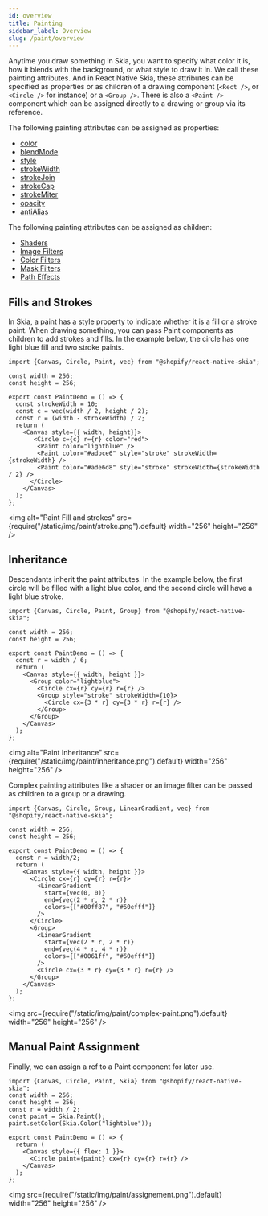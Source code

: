 ```yaml
---
id: overview
title: Painting
sidebar_label: Overview
slug: /paint/overview
---
```


Anytime you draw something in Skia, you want to specify what color it is, how it blends with the background, or what style to draw it in.
We call these painting attributes.
And in React Native Skia, these attributes can be specified as properties or as children of a drawing component (`<Rect />`, or `<Circle />` for instance) or a `<Group />`.
There is also a `<Paint />` component which can be assigned directly to a drawing or group via its reference.

The following painting attributes can be assigned as properties:
* [color](properties.md#color)            
* [blendMode](properties.md#blendmode)     
* [style](properties.md#style)             
* [strokeWidth](properties.md#strokewidth) 
* [strokeJoin](properties.md#strokejoin)   
* [strokeCap](properties.md#strokecap)     
* [strokeMiter](properties.md#strokemiter) 
* [opacity](properties.md#opacity)
* [antiAlias](properties.md#antialias)            

The following painting attributes can be assigned as children:
* [Shaders](/docs/shaders/overview) 
* [Image Filters](/docs/image-filters/overview)
* [Color Filters](/docs/color-filters)
* [Mask Filters](/docs/mask-filters)
* [Path Effects](/docs/path-effects)

## Fills and Strokes

In Skia, a paint has a style property to indicate whether it is a fill or a stroke paint.
When drawing something, you can pass Paint components as children to add strokes and fills.
In the example below, the circle has one light blue fill and two stroke paints.

```tsx twoslash
import {Canvas, Circle, Paint, vec} from "@shopify/react-native-skia";

const width = 256;
const height = 256;

export const PaintDemo = () => {
  const strokeWidth = 10;
  const c = vec(width / 2, height / 2);
  const r = (width - strokeWidth) / 2;
  return (
    <Canvas style={{ width, height}}>
       <Circle c={c} r={r} color="red">
        <Paint color="lightblue" />
        <Paint color="#adbce6" style="stroke" strokeWidth={strokeWidth} />
        <Paint color="#ade6d8" style="stroke" strokeWidth={strokeWidth / 2} />
      </Circle>
    </Canvas>
  );
};
```

<img alt="Paint Fill and strokes" src={require("/static/img/paint/stroke.png").default} width="256" height="256" />

## Inheritance

Descendants inherit the paint attributes.
In the example below, the first circle will be filled with a light blue color, and the second circle will have a light blue stroke.  

```tsx twoslash
import {Canvas, Circle, Paint, Group} from "@shopify/react-native-skia";

const width = 256;
const height = 256;

export const PaintDemo = () => {
  const r = width / 6;
  return (
    <Canvas style={{ width, height }}>
      <Group color="lightblue">
        <Circle cx={r} cy={r} r={r} />
        <Group style="stroke" strokeWidth={10}>
          <Circle cx={3 * r} cy={3 * r} r={r} />
        </Group>
      </Group>
    </Canvas>
  );
};
```

<img alt="Paint Inheritance" src={require("/static/img/paint/inheritance.png").default} width="256" height="256" />


Complex painting attributes like a shader or an image filter can be passed as children to a group or a drawing.

```tsx twoslash
import {Canvas, Circle, Group, LinearGradient, vec} from "@shopify/react-native-skia";

const width = 256;
const height = 256;

export const PaintDemo = () => {
  const r = width/2;
  return (
    <Canvas style={{ width, height }}>
      <Circle cx={r} cy={r} r={r}>
        <LinearGradient
          start={vec(0, 0)}
          end={vec(2 * r, 2 * r)}
          colors={["#00ff87", "#60efff"]}
        />
      </Circle>
      <Group>
        <LinearGradient
          start={vec(2 * r, 2 * r)}
          end={vec(4 * r, 4 * r)}
          colors={["#0061ff", "#60efff"]}
        />
        <Circle cx={3 * r} cy={3 * r} r={r} />
      </Group>
    </Canvas>
  );
};
```

<img src={require("/static/img/paint/complex-paint.png").default} width="256" height="256" />


## Manual Paint Assignment

Finally, we can assign a ref to a Paint component for later use.

```tsx twoslash
import {Canvas, Circle, Paint, Skia} from "@shopify/react-native-skia";
const width = 256;
const height = 256;
const r = width / 2;
const paint = Skia.Paint();
paint.setColor(Skia.Color("lightblue"));

export const PaintDemo = () => {
  return (
    <Canvas style={{ flex: 1 }}>
      <Circle paint={paint} cx={r} cy={r} r={r} />
    </Canvas>
  );
};
```

<img src={require("/static/img/paint/assignement.png").default} width="256" height="256" />
